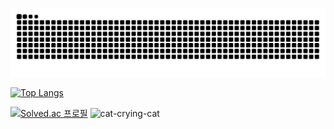 <!-- ![header](https://capsule-render.vercel.app/api?type=Waving&color=auto&height=300&section=header&text=⎝⎛•‿•⎞⎠&fontSize=90&&animation=blinking) -->

<!-- ![image](https://github.com/shsewonitw/shsewonitw/assets/50475160/132d514d-b077-4f69-965b-c2a781ae6552) -->
<!-- ![스누피1](https://github.com/shsewonitw/shsewonitw/assets/50475160/e567a517-3a80-420e-bddd-340194f6c9b9) -->


<!-- ![catmac](https://github.com/user-attachments/assets/a36b8637-a0f7-4ef6-aaa6-928301284fdc) -->

![snake gif](https://github.com/shsewonitw/shsewonitw/blob/output/github-contribution-grid-snake-dark.svg)

[![Top Langs](https://github-readme-stats.vercel.app/api/top-langs/?username=shsewonitw&layout=donut-vertical&theme=dark)](https://github.com/shsewonitw/shsewonitw)

[![Solved.ac
프로필](http://mazassumnida.wtf/api/v2/generate_badge?boj=shsewonitw)](https://solved.ac/shsewonitw)
![cat-crying-cat](https://github.com/user-attachments/assets/337db39e-2f6c-4705-bf3f-146611db9f00)
